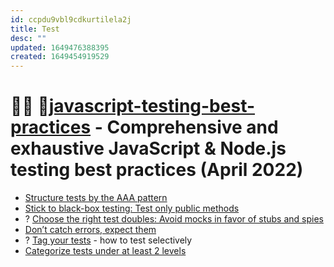 ```yaml
---
id: ccpdu9vbl9cdkurtilela2j
title: Test
desc: ""
updated: 1649476388395
created: 1649454919529
---
```


# 📗🌐 🚢[javascript-testing-best-practices](https://github.com/goldbergyoni/javascript-testing-best-practices) - Comprehensive and exhaustive JavaScript & Node.js testing best practices (April 2022)

- [Structure tests by the AAA pattern](https://github.com/goldbergyoni/javascript-testing-best-practices#-%EF%B8%8F-12-structure-tests-by-the-aaa-pattern)
- [Stick to black-box testing: Test only public methods](https://github.com/goldbergyoni/javascript-testing-best-practices#-%EF%B8%8F-14-stick-to-black-box-testing-test-only-public-methods)
- ? [Choose the right test doubles: Avoid mocks in favor of stubs and spies](https://github.com/goldbergyoni/javascript-testing-best-practices#-%EF%B8%8F-%EF%B8%8F15-choose-the-right-test-doubles-avoid-mocks-in-favor-of-stubs-and-spies)
- [Don’t catch errors, expect them](https://github.com/goldbergyoni/javascript-testing-best-practices#-%EF%B8%8F-110-dont-catch-errors-expect-them)
- ? [Tag your tests](https://github.com/goldbergyoni/javascript-testing-best-practices#-%EF%B8%8F-111-tag-your-tests) - how to test selectively
- [Categorize tests under at least 2 levels](https://github.com/goldbergyoni/javascript-testing-best-practices#-%EF%B8%8F-112-categorize-tests-under-at-least-2-levels)
